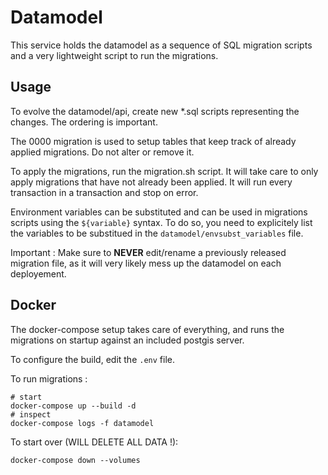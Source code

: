 # Datamodel

This service holds the datamodel as a sequence of SQL migration
scripts and a very lightweight script to run the migrations.

## Usage

To evolve the datamodel/api, create new *.sql scripts representing
the changes. The ordering is important.

The 0000 migration is used to setup tables that keep track of already
applied migrations. Do not alter or remove it.

To apply the migrations, run the migration.sh script. It will take care
to only apply migrations that have not already been applied. It will
run every transaction in a transaction and stop on error.

Environment variables can be substituted and can be used in migrations
scripts using the `${variable}` syntax. To do so, you need to explicitely
list the variables to be substitued in the `datamodel/envsubst_variables` file. 

Important : Make sure to **NEVER** edit/rename a previously released
migration file, as it will very likely mess up the datamodel on each
deployement.


## Docker

The docker-compose setup takes care of everything, and runs the migrations on
startup against an included postgis server.

To configure the build, edit the `.env` file.

To run migrations :
```
# start
docker-compose up --build -d
# inspect
docker-compose logs -f datamodel
```

To start over (WILL DELETE ALL DATA !):
```
docker-compose down --volumes
```

